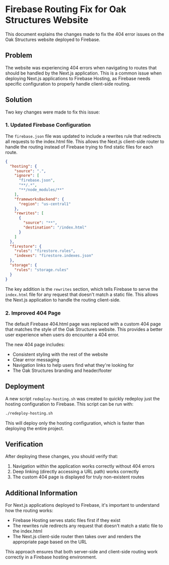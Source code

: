 # Firebase Routing Fix for Oak Structures Website

This document explains the changes made to fix the 404 error issues on the Oak Structures website deployed to Firebase.

## Problem

The website was experiencing 404 errors when navigating to routes that should be handled by the Next.js application. This is a common issue when deploying Next.js applications to Firebase Hosting, as Firebase needs specific configuration to properly handle client-side routing.

## Solution

Two key changes were made to fix this issue:

### 1. Updated Firebase Configuration

The `firebase.json` file was updated to include a rewrites rule that redirects all requests to the index.html file. This allows the Next.js client-side router to handle the routing instead of Firebase trying to find static files for each route.

```json
{
  "hosting": {
    "source": ".",
    "ignore": [
      "firebase.json",
      "**/.*",
      "**/node_modules/**"
    ],
    "frameworksBackend": {
      "region": "us-central1"
    },
    "rewrites": [
      {
        "source": "**",
        "destination": "/index.html"
      }
    ]
  },
  "firestore": {
    "rules": "firestore.rules",
    "indexes": "firestore.indexes.json"
  },
  "storage": {
    "rules": "storage.rules"
  }
}
```

The key addition is the `rewrites` section, which tells Firebase to serve the `index.html` file for any request that doesn't match a static file. This allows the Next.js application to handle the routing client-side.

### 2. Improved 404 Page

The default Firebase 404.html page was replaced with a custom 404 page that matches the style of the Oak Structures website. This provides a better user experience when users do encounter a 404 error.

The new 404 page includes:
- Consistent styling with the rest of the website
- Clear error messaging
- Navigation links to help users find what they're looking for
- The Oak Structures branding and header/footer

## Deployment

A new script `redeploy-hosting.sh` was created to quickly redeploy just the hosting configuration to Firebase. This script can be run with:

```bash
./redeploy-hosting.sh
```

This will deploy only the hosting configuration, which is faster than deploying the entire project.

## Verification

After deploying these changes, you should verify that:

1. Navigation within the application works correctly without 404 errors
2. Deep linking (directly accessing a URL path) works correctly
3. The custom 404 page is displayed for truly non-existent routes

## Additional Information

For Next.js applications deployed to Firebase, it's important to understand how the routing works:

- Firebase Hosting serves static files first if they exist
- The rewrites rule redirects any request that doesn't match a static file to the index.html
- The Next.js client-side router then takes over and renders the appropriate page based on the URL

This approach ensures that both server-side and client-side routing work correctly in a Firebase hosting environment.
